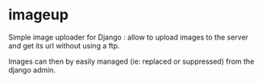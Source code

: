 imageup
=======

Simple image uploader for Django : allow to upload images to the server and get its url without using a ftp.

Images can then by easily managed (ie: replaced or suppressed) from the django admin. 